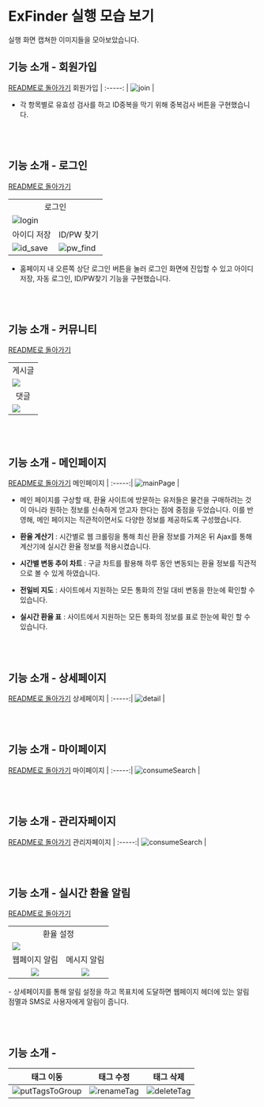 # ExFinder 실행 모습 보기
실행 화면 캡쳐한 이미지들을 모아보았습니다.
    
## 기능 소개 - 회원가입
<a href="https://github.com/leewonbin/test?tab=readme-ov-file#%EC%A3%BC%EC%9A%94-%EA%B8%B0%EB%8A%A5">README로 돌아가기</a>
회원가입  | 
:-----: |
![join](https://github.com/user-attachments/assets/6977bbd7-842d-49a3-a103-98e03bfba260) |
- 각 항목별로 유효성 검사를 하고 ID중복을 막기 위해 중복검사 버튼을 구현했습니다.

<br/><br/>

## 기능 소개 - 로그인
<a href="https://github.com/leewonbin/test?tab=readme-ov-file#%EC%A3%BC%EC%9A%94-%EA%B8%B0%EB%8A%A5">README로 돌아가기</a>

<table>
  <tr align="center">
    <td colspan="2">로그인</td>
  </tr>
  <tr>
    <td colspan="2">
       <img src="https://github.com/user-attachments/assets/6b570dd9-a5b7-4ba6-bb7b-077ccfabc7e1" alt="login"></td>   
    </td>
   </tr>
  <tr align="center">
    <td>아이디 저장</td>
    <td>ID/PW 찾기</td>
  </tr>
  <tr>
    <td><img src="https://github.com/user-attachments/assets/73e32532-4e0c-4f9e-8599-73491dbe3cb5" alt="id_save"></td>
    <td><img src="https://github.com/user-attachments/assets/6fbcff3a-dff0-4cbe-adf4-f98c7125020f" alt="pw_find"></td>
  </tr>
</table>

- 홈페이지 내 오른쪽 상단 로그인 버튼을 눌러 로그인 화면에 진입할 수 있고 아이디 저장, 자동 로그인, ID/PW찾기 기능을 구현했습니다.


<br/><br/>

## 기능 소개 - 커뮤니티
<a href="https://github.com/leewonbin/test?tab=readme-ov-file#%EC%A3%BC%EC%9A%94-%EA%B8%B0%EB%8A%A5">README로 돌아가기</a>
<table>
    <tr align="center">
        <td>게시글</td>
    </tr>
    <tr>
        <td><img src="https://github.com/user-attachments/assets/8f8e710c-d6f4-4101-b9ea-b1ba9bf3214d"></td>
    </tr>  
    <tr align="center">
        <td>댓글</td>
    </tr>
    <tr>
        <td><img src="https://github.com/user-attachments/assets/802597f7-ca16-4419-8b8b-7ae0d1e5baae"></td>
    </tr>
</table>

<br/><br/>

## 기능 소개 - 메인페이지
<a href="https://github.com/leewonbin/test?tab=readme-ov-file#%EC%A3%BC%EC%9A%94-%EA%B8%B0%EB%8A%A5">README로 돌아가기</a>
메인페이지 | 
:-----:|
![mainPage](https://github.com/user-attachments/assets/1e2d049c-b7b4-42a5-91b0-c4610d494099) |
- 메인 페이지를 구상할 때, 환율 사이트에 방문하는 유저들은 물건을 구매하려는 것이 아니라 원하는 정보를 신속하게 얻고자 한다는 점에 중점을 두었습니다. 이를 반영해, 메인 페이지는 직관적이면서도 다양한 정보를 제공하도록 구성했습니다.

- <strong>환율 계산기</strong> : 시간별로 웹 크롤링을 통해 최신 환율 정보를 가져온 뒤 Ajax를 통해 계산기에 실시간 환율 정보를 적용시켰습니다.

- <strong>시간별 변동 추이 차트</strong> : 구글 차트를 활용해 하루 동안 변동되는 환율 정보를 직관적으로 볼 수 있게 하였습니다.

- <strong>전일비 지도</strong> : 사이트에서 지원하는 모든 통화의 전일 대비 변동을 한눈에 확인할 수 있습니다.

- <strong>실시간 환율 표</strong> : 사이트에서 지원하는 모든 통화의 정보를 표로 한눈에 확인 할 수 있습니다.


<br/><br/>


## 기능 소개 - 상세페이지
<a href="https://github.com/leewonbin/test?tab=readme-ov-file#%EC%A3%BC%EC%9A%94-%EA%B8%B0%EB%8A%A5">README로 돌아가기</a>
상세페이지 | 
:-----:|
![detail](https://github.com/user-attachments/assets/efe7b22a-aa0e-4e8a-a50e-d8efb9072c1f) |

<br/><br/>

## 기능 소개 - 마이페이지
<a href="https://github.com/leewonbin/test?tab=readme-ov-file#%EC%A3%BC%EC%9A%94-%EA%B8%B0%EB%8A%A5">README로 돌아가기</a>
마이페이지 | 
:-----:|
![consumeSearch](https://user-images.githubusercontent.com/60867063/172382714-6aefe836-cb68-4e11-af22-1e166b8f4ca4.gif) |

<br/><br/>

## 기능 소개 - 관리자페이지
<a href="https://github.com/leewonbin/test?tab=readme-ov-file#%EC%A3%BC%EC%9A%94-%EA%B8%B0%EB%8A%A5">README로 돌아가기</a>
관리자페이지 | 
:-----:|
![consumeSearch](https://user-images.githubusercontent.com/60867063/172382714-6aefe836-cb68-4e11-af22-1e166b8f4ca4.gif) |

<br/><br/>

## 기능 소개 - 실시간 환율 알림
<a href="https://github.com/leewonbin/test?tab=readme-ov-file#%EC%A3%BC%EC%9A%94-%EA%B8%B0%EB%8A%A5">README로 돌아가기</a>
<table>
    <tr align="center">
        <td colspan="2">환율 설정</td>
    </tr>
    <tr>
        <td colspan="2"><img src="https://github.com/user-attachments/assets/c7df34c1-0802-482d-a73a-db61b0735ebc"></td>
    </tr>
    <tr align="center">
        <td>웹페이지 알림</td>
        <td>메시지 알림</td>
    </tr>
    <tr align="center">
        <td><img src="https://github.com/user-attachments/assets/08630588-8aab-4a22-867a-cce3a2fe179c"></td>
        <td><img src="https://github.com/user-attachments/assets/6d7bd03e-f4d1-418f-9419-1d8381330a6b"></td>
    </tr>
</table>
- 상세페이지를 통해 알림 설정을 하고 목표치에 도달하면 웹페이지 헤더에 있는 알림 점멸과 SMS로 사용자에게 알림이 줍니다.


<br/><br/>

## 기능 소개 - 
태그 이동 | 태그 수정 | 태그 삭제 
:-----:|:-----:|:-----:
![putTagsToGroup](https://user-images.githubusercontent.com/60867063/172386625-4328f514-e3dc-4fd2-9d99-ad123d537cd2.gif)    |   ![renameTag](https://user-images.githubusercontent.com/60867063/172386931-c3c949b0-f14f-4c85-9f8e-1b80303734db.gif) |   ![deleteTag](https://user-images.githubusercontent.com/60867063/172387059-4b61a6ea-8d3c-4114-9843-66dd24d6982d.gif)

